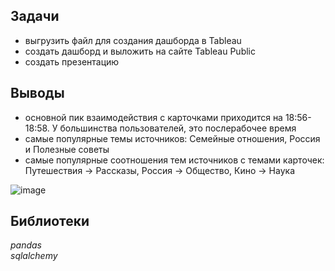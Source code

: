 ## Задачи

- выгрузить файл для создания дашборда в Tableau
- создать дашборд и выложить на сайте Tableau Public
- создать презентацию

## Выводы 
- основной пик взаимодействия с карточками приходится на 18:56-18:58. У большинства пользователей, это послерабочее время
- самые популярные темы источников: Семейные отношения, Россия и Полезные советы
- самые популярные соотношения тем источников с темами карточек: Путешествия -> Рассказы, Россия -> Общество, Кино -> Наука

![image](https://user-images.githubusercontent.com/110093043/215461230-3cfa441f-18db-4276-b160-cd33fd3f158c.png ) 

## Библиотеки

*pandas*
<br>
*sqlalchemy*

